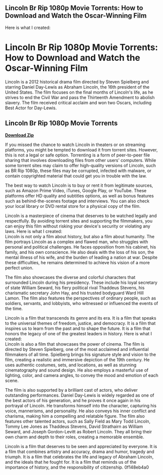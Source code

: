 ## Lincoln Br Rip 1080p Movie Torrents: How to Download and Watch the Oscar-Winning Film

  Here is what I created:  
# Lincoln Br Rip 1080p Movie Torrents: How to Download and Watch the Oscar-Winning Film
 
Lincoln is a 2012 historical drama film directed by Steven Spielberg and starring Daniel Day-Lewis as Abraham Lincoln, the 16th president of the United States. The film focuses on the final months of Lincoln's life, as he strives to end the Civil War and pass the Thirteenth Amendment to abolish slavery. The film received critical acclaim and won two Oscars, including Best Actor for Day-Lewis.
 
## Lincoln Br Rip 1080p Movie Torrents


[**Download Zip**](https://www.google.com/url?q=https%3A%2F%2Fssurll.com%2F2tK8dT&sa=D&sntz=1&usg=AOvVaw3u5zR4buLYHJEoQ9hCcBE7)

 
If you missed the chance to watch Lincoln in theaters or on streaming platforms, you might be tempted to download it from torrent sites. However, this is not a legal or safe option. Torrenting is a form of peer-to-peer file sharing that involves downloading files from other users' computers. While some torrent sites may claim to offer high-quality versions of Lincoln, such as BR Rip 1080p, these files may be corrupted, infected with malware, or contain copyrighted material that could get you in trouble with the law.
 
The best way to watch Lincoln is to buy or rent it from legitimate sources, such as Amazon Prime Video, iTunes, Google Play, or YouTube. These platforms offer HD quality and subtitles options, as well as bonus features such as behind-the-scenes footage and interviews. You can also check your local library or DVD rental store for a physical copy of the film.
 
Lincoln is a masterpiece of cinema that deserves to be watched legally and respectfully. By avoiding torrent sites and supporting the filmmakers, you can enjoy this film without risking your device's security or violating any laws.
 Here is what I created:  
Lincoln is not only a film about history, but also a film about humanity. The film portrays Lincoln as a complex and flawed man, who struggles with personal and political challenges. He faces opposition from his cabinet, his family, and his own conscience. He also deals with the loss of his son, the mental illness of his wife, and the burden of leading a nation at war. Despite these difficulties, he remains determined to achieve his vision of a more perfect union.
 
The film also showcases the diverse and colorful characters that surrounded Lincoln during his presidency. These include his loyal secretary of state William Seward, his fiery political rival Thaddeus Stevens, his charismatic secretary John Hay, and his trusted bodyguard Ward Hill Lamon. The film also features the perspectives of ordinary people, such as soldiers, servants, and lobbyists, who witnessed or influenced the events of the time.
 
Lincoln is a film that transcends its genre and its era. It is a film that speaks to the universal themes of freedom, justice, and democracy. It is a film that inspires us to learn from the past and to shape the future. It is a film that honors the legacy of one of the greatest leaders in history.
 Here is what I created:  
Lincoln is also a film that showcases the power of cinema. The film is directed by Steven Spielberg, one of the most acclaimed and influential filmmakers of all time. Spielberg brings his signature style and vision to the film, creating a realistic and immersive depiction of the 19th century. He uses authentic costumes, sets, and locations, as well as stunning cinematography and sound design. He also employs a masterful use of lighting, color, and camera angles, to convey the mood and emotion of each scene.
 
The film is also supported by a brilliant cast of actors, who deliver outstanding performances. Daniel Day-Lewis is widely regarded as one of the best actors of his generation, and he proves it once again in his portrayal of Lincoln. He transforms himself into the character, capturing his voice, mannerisms, and personality. He also conveys his inner conflict and charisma, making him a compelling and relatable figure. The film also features other talented actors, such as Sally Field as Mary Todd Lincoln, Tommy Lee Jones as Thaddeus Stevens, David Strathairn as William Seward, and Joseph Gordon-Levitt as Robert Lincoln. They all bring their own charm and depth to their roles, creating a memorable ensemble.
 
Lincoln is a film that deserves to be seen and appreciated by everyone. It is a film that combines artistry and accuracy, drama and humor, tragedy and triumph. It is a film that celebrates the life and legacy of Abraham Lincoln, and the ideals that he fought for. It is a film that reminds us of the importance of history, and the responsibility of citizenship.
 0f148eb4a0
